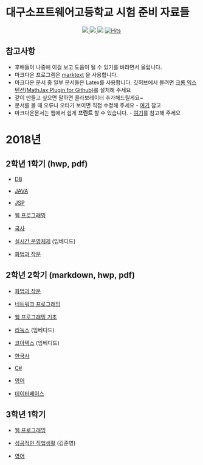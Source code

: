 # 대구소프트웨어고등학교 시험 준비 자료들

<p align="center">
  <a href="http://www.dgsw.hs.kr/index.do">
    <img src="https://img.shields.io/badge/School-%EB%8C%80%EA%B5%AC%EC%86%8C%ED%94%84%ED%8A%B8%EC%9B%A8%EC%96%B4%EA%B3%A0%EB%93%B1%ED%95%99%EA%B5%90-brightgreen.svg?longCache=true&style=flat-square">
  </a>
  <a href="https://github.com/tbvjaos510/DGSW-Exam/graphs/contributors">
    <img src="https://img.shields.io/github/contributors/tbvjaos510/DGSW-Exam.svg?longCache=true&style=flat-square">
  </a>
  <img src="https://img.shields.io/github/stars/tbvjaos510/DGSW-Exam.svg?longCache=true&style=flat-square">

  <a href="#">
    <img src="https://hitcounter.pythonanywhere.com/count/tag.svg?url=https%3A%2F%2Fgithub.com%2Ftbvjaos510%2FDGSW-Exam%2Fhit-counter" alt="Hits">
  </a>
</p>

## 참고사항

- 후배들이 나중에 이걸 보고 도움이 될 수 있기를 바라면서 올립니다.
- 마크다운 프로그램은 [marktext](https://github.com/marktext/marktext) 을 사용합니다.
- 마크다운 문서 중 일부 문서들은 Latex를 사용합니다. 깃허브에서 볼려면 [크롬 익스텐션(MathJax Plugin for Github)](https://chrome.google.com/webstore/detail/mathjax-plugin-for-github/ioemnmodlmafdkllaclgeombjnmnbima)를 설치해 주세요
- 같이 만들고 싶으면 말하면 콜라보레이터 추가해드릴게요~
- 문서를 볼 때 오류나 오타가 보이면 직접 수정해 주세요 - [여기](CONTRIBUTE.md) 참고
- 마크다운문서는 웹에서 쉽게 **프린트** 할 수 있습니다. - [여기](PRINT.md)를 참고해 주세요

# 2018년

## 2학년 1학기 (hwp, pdf)

- [DB](https://github.com/tbvjaos510/DGSW-Exam/tree/master/2%ED%95%99%EB%85%84%201%ED%95%99%EA%B8%B0%20%EA%B8%B0%EB%A7%90/DB)

- [JAVA](https://github.com/tbvjaos510/DGSW-Exam/tree/master/2%ED%95%99%EB%85%84%201%ED%95%99%EA%B8%B0%20%EA%B8%B0%EB%A7%90/java)

- [JSP](https://github.com/tbvjaos510/DGSW-Exam/tree/master/2%ED%95%99%EB%85%84%201%ED%95%99%EA%B8%B0%20%EA%B8%B0%EB%A7%90/jsp)

- [웹 프로그래밍](https://github.com/tbvjaos510/DGSW-Exam/tree/master/2%ED%95%99%EB%85%84%201%ED%95%99%EA%B8%B0%20%EA%B8%B0%EB%A7%90/web)

- [국사](https://github.com/tbvjaos510/DGSW-Exam/tree/master/2%ED%95%99%EB%85%84%201%ED%95%99%EA%B8%B0%20%EA%B8%B0%EB%A7%90/%EA%B5%AD%EC%82%AC)

- [실시간 운영체제](https://github.com/tbvjaos510/DGSW-Exam/tree/master/2%ED%95%99%EB%85%84%201%ED%95%99%EA%B8%B0%20%EA%B8%B0%EB%A7%90/%EC%8B%A4%EC%9A%B4) (임베디드)

- [화법과 작문](https://github.com/tbvjaos510/DGSW-Exam/tree/master/2%ED%95%99%EB%85%84%201%ED%95%99%EA%B8%B0%20%EA%B8%B0%EB%A7%90/%ED%99%94%EC%9E%91)

## 2학년 2학기 (markdown, hwp, pdf)

- [화법과 작문](https://github.com/tbvjaos510/DGSW-Exam/tree/master/2%ED%95%99%EB%85%84%202%ED%95%99%EA%B8%B0%20%EA%B8%B0%EB%A7%90/%ED%99%94%EC%9E%91)

- [네트워크 프로그래밍](https://github.com/tbvjaos510/DGSW-Exam/tree/master/2%ED%95%99%EB%85%84%202%ED%95%99%EA%B8%B0%20%EA%B8%B0%EB%A7%90/%EB%84%A4%ED%8A%B8%EC%9B%8C%ED%81%AC)

- [웹 프로그래밍 기초](https://github.com/tbvjaos510/DGSW-Exam/tree/master/2%ED%95%99%EB%85%84%202%ED%95%99%EA%B8%B0%20%EA%B8%B0%EB%A7%90/%EC%9B%B9%ED%94%84)

- [리눅스](https://github.com/tbvjaos510/DGSW-Exam/tree/master/2%ED%95%99%EB%85%84%202%ED%95%99%EA%B8%B0%20%EA%B8%B0%EB%A7%90/%EB%A6%AC%EB%88%85%EC%8A%88) (임베디드)

- [코아텍스](https://github.com/tbvjaos510/DGSW-Exam/tree/master/2%ED%95%99%EB%85%84%202%ED%95%99%EA%B8%B0%20%EA%B8%B0%EB%A7%90/%EC%BD%94%EC%95%84%ED%85%8D%EC%8A%A4) (임베디드)

- [한국사](https://github.com/tbvjaos510/DGSW-Exam/tree/master/2%ED%95%99%EB%85%84%202%ED%95%99%EA%B8%B0%20%EA%B8%B0%EB%A7%90/%EA%B5%AD%EC%82%AC)

- [C#](https://github.com/tbvjaos510/DGSW-Exam/tree/master/2%ED%95%99%EB%85%84%202%ED%95%99%EA%B8%B0%20%EA%B8%B0%EB%A7%90/CSharp)

- [영어](https://github.com/tbvjaos510/DGSW-Exam/tree/master/2%ED%95%99%EB%85%84%202%ED%95%99%EA%B8%B0%20%EA%B8%B0%EB%A7%90/English)

- [데이터베이스](https://github.com/tbvjaos510/DGSW-Exam/blob/master/2%ED%95%99%EB%85%84%202%ED%95%99%EA%B8%B0%20%EA%B8%B0%EB%A7%90/DB)

## 3학년 1학기

- [웹 프로그래밍](https://github.com/tbvjaos510/DGSW-Exam/blob/master/3%ED%95%99%EB%85%84%201%ED%95%99%EA%B8%B0%20%EA%B8%B0%EB%A7%90/web)

- [성공적인 직업생활](https://github.com/tbvjaos510/DGSW-Exam/blob/master/3%ED%95%99%EB%85%84%201%ED%95%99%EA%B8%B0%20%EA%B8%B0%EB%A7%90/%EC%84%B1%EC%A7%81/README.pdf) (김준영)

- [영어](https://github.com/tbvjaos510/DGSW-Exam/blob/master/3%ED%95%99%EB%85%84%201%ED%95%99%EA%B8%B0%20%EA%B8%B0%EB%A7%90/%EC%98%81%EC%96%B4.md) 

